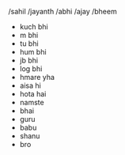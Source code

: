 /sahil
/jayanth
/abhi
/ajay
/bheem
- kuch bhi
- m bhi
- tu bhi
- hum bhi
- jb bhi
- log bhi
- hmare yha
- aisa hi
- hota hai
- namste
- bhai
- guru
- babu
- shanu
- bro

